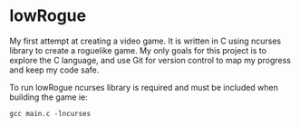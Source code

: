 # lowRogue
My first attempt at creating a video game. It is written in C using ncurses library to create a roguelike game.
My only goals for this project is to explore the C language, and use Git for version control to map my progress and keep my code safe.

To run lowRogue ncurses library is required and must be included when building the game ie:
```
gcc main.c -lncurses
```
